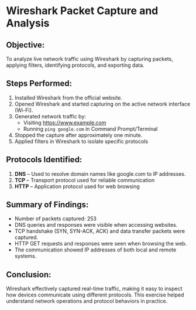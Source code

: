 # Wireshark Packet Capture and Analysis

## Objective:
To analyze live network traffic using Wireshark by capturing packets, applying filters, identifying protocols, and exporting data.

## Steps Performed:

1. Installed Wireshark from the official website.
2. Opened Wireshark and started capturing on the active network interface (Wi-Fi).
3. Generated network traffic by:
   - Visiting https://www.example.com
   - Running `ping google.com` in Command Prompt/Terminal
4. Stopped the capture after approximately one minute.
5. Applied filters in Wireshark to isolate specific protocols 

## Protocols Identified:

1. **DNS** – Used to resolve domain names like google.com to IP addresses.
2. **TCP** – Transport protocol used for reliable communication 
3. **HTTP** – Application protocol used for web browsing 

## Summary of Findings:

- Number of packets captured: 253
- DNS queries and responses were visible when accessing websites.
- TCP handshake (SYN, SYN-ACK, ACK) and data transfer packets were captured.
- HTTP GET requests and responses were seen when browsing the web.
- The communication showed IP addresses of both local and remote systems.


## Conclusion:

Wireshark effectively captured real-time traffic, making it easy to inspect how devices communicate using different protocols. This exercise helped understand network operations and protocol behaviors in practice.
